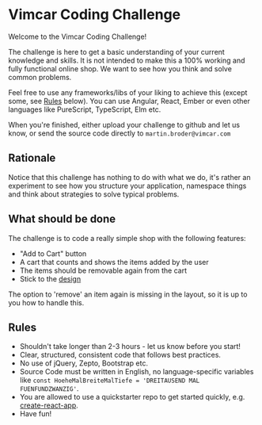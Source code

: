 # Vimcar Coding Challenge

Welcome to the Vimcar Coding Challenge!

The challenge is here to get a basic understanding of your current knowledge and skills. It is not intended to make this a 100% working and fully functional online shop.
We want to see how you think and solve common problems.

Feel free to use any frameworks/libs of your liking to achieve this (except some, see [Rules](#rules) below).
You can use Angular, React, Ember or even other languages like PureScript, TypeScript, Elm etc.

When you're finished, either upload your challenge to github and let us know, or send the source code directly to `martin.broder@vimcar.com`

## Rationale

Notice that this challenge has nothing to do with what we do, it's rather an experiment to see how you structure your application,
namespace things and think about strategies to solve typical problems.

## What should be done

The challenge is to code a really simple shop with the following features:

- "Add to Cart" button
- A cart that counts and shows the items added by the user
- The items should be removable again from the cart
- Stick to the [design](https://github.com/vimcar/frontend-challenge/tree/master/design)

The option to 'remove' an item again is missing in the layout, so it is up to you how to handle this.

## Rules

- Shouldn't take longer than 2-3 hours - let us know before you start!
- Clear, structured, consistent code that follows best practices.
- No use of jQuery, Zepto, Bootstrap etc.
- Source Code must be written in English, no language-specific variables like `const HoeheMalBreiteMalTiefe = 'DREITAUSEND MAL FUENFUNDZWANZIG'`.
- You are allowed to use a quickstarter repo to get started quickly, e.g. [create-react-app](https://github.com/facebookincubator/create-react-app).
- Have fun!
